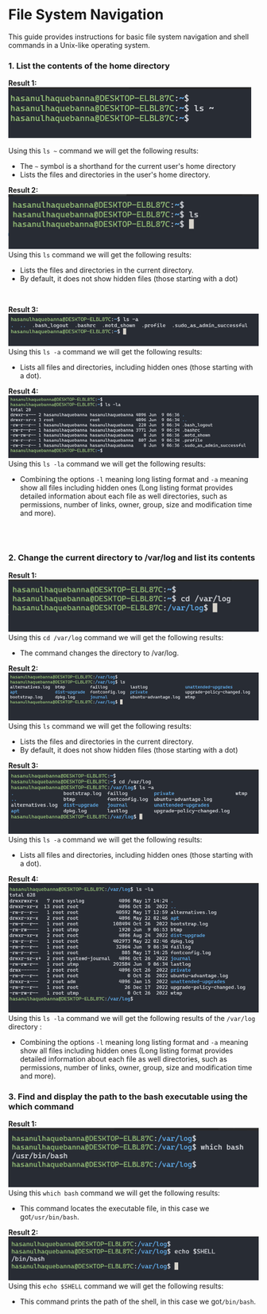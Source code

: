 # File System Navigation

This guide provides instructions for basic file system navigation and shell commands in a Unix-like operating system.

### 1. List the contents of the home directory

**Result 1:**
![Alt text](./screenshots/home_contents.png)

Using this `ls ~` command we will get the following results:

- The `~` symbol is a shorthand for the current user's home directory
- Lists the files and directories in the user's home directory.
  <br/>

**Result 2:**
![Alt text](./screenshots/home_contents1.png)
Using this `ls` command we will get the following results:

- Lists the files and directories in the current directory.
- By default, it does not show hidden files (those starting with a dot)

<br/>

**Result 3:**
![Alt text](./screenshots/home_contents2.png)
Using this `ls -a` command we will get the following results:

- Lists all files and directories, including hidden ones (those starting with a dot).
  <br/>

**Result 4:**
![Alt text](./screenshots/home_contents3.png)
Using this `ls -la` command we will get the following results:

- Combining the options `-l` meaning long listing format and `-a` meaning show all files including hidden ones (Long listing format provides detailed information about each file as well directories, such as permissions, number of links, owner, group, size and modification time and more).

<br/> <br/>

### 2. Change the current directory to /var/log and list its contents

**Result 1:**
![Alt text](./screenshots/var_log_contents1.png)
Using this `cd /var/log` command we will get the following results:

- The command changes the directory to /var/log.
  <br/>

**Result 2:**
![Alt text](./screenshots/var_log_contents2.png)
Using this `ls` command we will get the following results:

- Lists the files and directories in the current directory.
- By default, it does not show hidden files (those starting with a dot)
  <br/>

**Result 3:**
![Alt text](./screenshots/var_log_contents3.png)
Using this `ls -a` command we will get the following results:

- Lists all files and directories, including hidden ones (those starting with a dot).
  <br/>

**Result 4:**
![Alt text](./screenshots/var_log_contents4.png)
Using this `ls -la` command we will get the following results of the `/var/log` directory :

- Combining the options `-l` meaning long listing format and `-a` meaning show all files including hidden ones (Long listing format provides detailed information about each file as well directories, such as permissions, number of links, owner, group, size and modification time and more).

### 3. Find and display the path to the bash executable using the which command

**Result 1:**
![Alt text](./screenshots/which_bash.png)
Using this `which bash` command we will get the following results:

- This command locates the executable file, in this case we got`/usr/bin/bash`.
  <br/>

**Result 2:**
![Alt text](./screenshots/current_shell.png)
Using this `echo $SHELL` command we will get the following results:

- This command prints the path of the shell, in this case we got`/bin/bash`.
  <br/>
